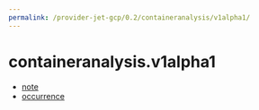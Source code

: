 ```yaml
---
permalink: /provider-jet-gcp/0.2/containeranalysis/v1alpha1/
---
```


# containeranalysis.v1alpha1



* [note](note.md)
* [occurrence](occurrence.md)